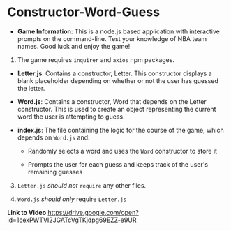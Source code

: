 # Constructor-Word-Guess

* **Game Information**: This is a node.js based application with interactive prompts on the command-line. Test your knowledge of NBA team names. Good luck and enjoy the game!


1. The game requires `inquirer` and `axios` npm packages.


* **Letter.js**: Contains a constructor, Letter. This constructor displays a blank placeholder depending on whether or not the user has guessed the letter. 

* **Word.js**: Contains a constructor, Word that depends on the Letter constructor. This is used to create an object representing the current word the user is attempting to guess. 

* **index.js**: The file containing the logic for the course of the game, which depends on `Word.js` and:

  * Randomly selects a word and uses the `Word` constructor to store it

  * Prompts the user for each guess and keeps track of the user's remaining guesses

3. `Letter.js` *should not* `require` any other files.

4. `Word.js` *should only* require `Letter.js`

**Link to Video**
https://drive.google.com/open?id=1cexPWTVI2JGATcVgTKjdpg69EZZ-e9UR
